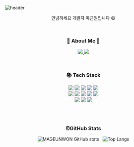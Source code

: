 ![header](https://capsule-render.vercel.app/api?type=waving&color=gradient&height=300&section=header&text=MAGEUNWON&fontAlignY=40&fontSize=100&desc=&descAlignY=65&animation=twinkling)

<div align = "center">
    <p>안녕하세요 개발자 마근원입니다 😄</p>

<br />

<h3 align = "center"> 🍒 About Me 🍒 </h3>

<p align = "center"> 
<a href="http://15.164.13.18:3050/">
  <img src="https://img.shields.io/badge/Portfolio-FF4F8B?style=flat-square&logo=Portfolio&logoColor=white"/>
</a>

<a href="https://mageunwon.github.io/">
  <img src="https://img.shields.io/badge/blog-3DDC84?style=flat-square&logo=blog&logoColor=white"/>
</a>

</p>

<br />

<h3 align = "center"> 📚 Tech Stack</h3>

<p align = "center">
   <img src="https://img.shields.io/badge/JavaScript-F7DF1E?style=flat&logo=JavaScript&logoColor=black"/>
   <img src="https://img.shields.io/badge/CSS-1572B6?style=flat&logo=CSS3&logoColor=white"/>
   <img src="https://img.shields.io/badge/React-61DAFB?style=flat&logo=React&logoColor=white"/>
   <img src="https://img.shields.io/badge/Node.js-339933?style=flat&logo=node-dot-js&logoColor=white"/>
   <img src="https://img.shields.io/badge/Python-3766AB?style=flat&logo=Python&logoColor=white"/>
  <br />
   <img src="https://img.shields.io/badge/MySQL-4479A1?style=flat&logo=MySQL&logoColor=white"/>
   <img src="https://img.shields.io/badge/Git-F05032?style=flat&logo=Git&logoColor=white"/>
   <img src="https://img.shields.io/badge/Git-F05032?style=flat&logo=Git&logoColor=white"/>
   <img src="https://img.shields.io/badge/HTML5-E34F26?style=flat&logo=HTML5&logoColor=white"/>
   <img src="https://img.shields.io/badge/TypeScript-3178C6?style=flat-square&logo=TypeScript&logoColor=white"/>
   <br />
   <img src="https://img.shields.io/badge/Sass-CC6699?style=flat-square&logo=Sass&logoColor=white"/>
   <img src="https://img.shields.io/badge/Figma-F24E1E?style=flat-square&logo=Figma&logoColor=white"/>
   <img src="https://img.shields.io/badge/Flask-000000?style=flat-square&logo=Flask&logoColor=white"/>
</p>

<br />
<br />

<h3 align = "center">
⏰GitHub Stats
</h3>
    
![MAGEUNWON GitHub stats](https://github-readme-stats.vercel.app/api?username=MAGEUNWON&show_icons=true&theme=solarized-light) &nbsp; ![Top Langs](https://github-readme-stats.vercel.app/api/top-langs/?username=MAGEUNWON&layout=compact&theme=solarized-light)

